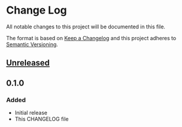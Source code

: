# Change Log
All notable changes to this project will be documented in this file.

The format is based on [Keep a Changelog](http://keepachangelog.com/)
and this project adheres to [Semantic Versioning](http://semver.org/).

## [Unreleased]

## 0.1.0
### Added
- Initial release
- This CHANGELOG file

[Unreleased]: https://github.com/sunsevennv/oauth2-gamblingtec-module/compare/0.1.0...HEAD
